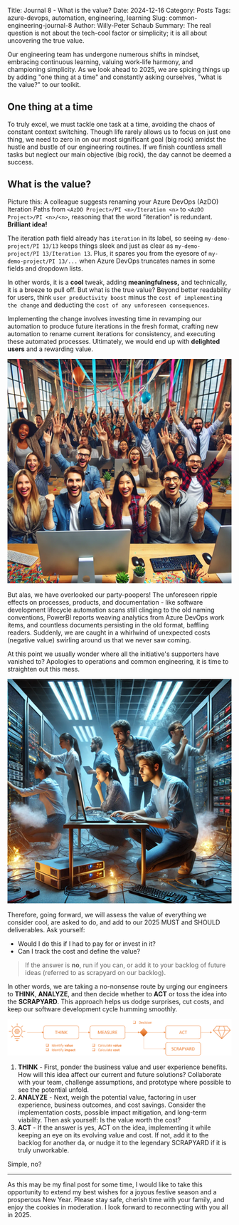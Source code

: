 Title: Journal 8 - What is the value?
Date: 2024-12-16
Category: Posts 
Tags: azure-devops, automation, engineering, learning
Slug: common-engineering-journal-8
Author: Willy-Peter Schaub
Summary: The real question is not about the tech-cool factor or simplicity; it is all about uncovering the true value.

Our engineering team has undergone numerous shifts in mindset, embracing continuous learning, valuing work-life harmony, and championing simplicity. As we look ahead to 2025, we are spicing things up by adding "one thing at a time" and constantly asking ourselves, "what is the value?" to our toolkit.

## One thing at a time

To truly excel, we must tackle one task at a time, avoiding the chaos of constant context switching. Though life rarely allows us to focus on just one thing, we need to zero in on our most significant goal (big rock) amidst the hustle and bustle of our engineering routines. If we finish countless small tasks but neglect our main objective (big rock), the day cannot be deemed a success.
## What is the value?

Picture this: A colleague suggests renaming your Azure DevOps (AzDO) Iteration Paths from ```<AzDO Project>/PI <n>/Iteration <n>``` to ```<AzDO Project>/PI <n>/<n>```, reasoning that the word “iteration” is redundant. **Brilliant idea!** 

The iteration path field already has ```iteration``` in its label, so seeing ```my-demo-project/PI 13/13``` keeps things sleek and just as clear as ```my-demo-project/PI 13/Iteration 13```. Plus, it spares you from the eyesore of ```my-demo-project/PI 13/...``` when Azure DevOps truncates names in some fields and dropdown lists.

In other words, it is a **cool** tweak, adding **meaningfulness,** and technically, it is a breeze to pull off. But what is the true value? Beyond better readability for users, think ```user productivity boost``` minus the ```cost of implementing the change``` and deducting the ```cost of any unforeseen consequences```.

Implementing the change involves investing time in revamping our automation to produce future iterations in the fresh format, crafting new automation to rename current iterations for consistency, and executing these automated processes. Ultimately, we would end up with **delighted users** and a rewarding value.

![WHY](../images/common-engineering-journal-8-1.png) 

But alas, we have overlooked our party-poopers! The unforeseen ripple effects on processes, products, and documentation - like software development lifecycle automation scans still clinging to the old naming conventions, PowerBI reports weaving analytics from Azure DevOps work items, and countless documents persisting in the old format, baffling readers. Suddenly, we are caught in a whirlwind of unexpected costs (negative value) swirling around us that we never saw coming. 

At this point we usually wonder where all the initiative's supporters have vanished to? Apologies to operations and common engineering, it is time to straighten out this mess.

![WHY](../images/common-engineering-journal-8-2.png) 

Therefore, going forward, we will assess the value of everything we consider cool, are asked to do, and add to our 2025 MUST and SHOULD deliverables. Ask yourself:

-	Would I do this if I had to pay for or invest in it?
-	Can I track the cost and define the value?

> If the answer is **no**, run if you can, or add it to your backlog of future ideas (referred to as scrapyard on our backlog).

In other words, we are taking a no-nonsense route by urging our engineers to **THINK**, **ANALYZE**, and then decide whether to **ACT** or toss the idea into the **SCRAPYARD**. This approach helps us dodge surprises, cut costs, and keep our software development cycle humming smoothly.

![WHY](../images/common-engineering-journal-8-3.png) 

1. **THINK** - First, ponder the business value and user experience benefits. How will this idea affect our current and future solutions? Collaborate with your team, challenge assumptions, and prototype where possible to see the potential unfold.
2. **ANALYZE** - Next, weigh the potential value, factoring in user experience, business outcomes, and cost savings. Consider the implementation costs, possible impact mitigation, and long-term viability. Then ask yourself: Is the value worth the cost?
3. **ACT** - If the answer is yes, ACT on the idea, implementing it while keeping an eye on its evolving value and cost. If not, add it to the backlog for another da, or nudge it to the legendary SCRAPYARD if it is truly unworkable.

Simple, no?

---

As this may be my final post for some time, I would like to take this opportunity to extend my best wishes for a joyous festive season and a prosperous New Year. Please stay safe, cherish time with your family, and enjoy the cookies in moderation. I look forward to reconnecting with you all in 2025.  

